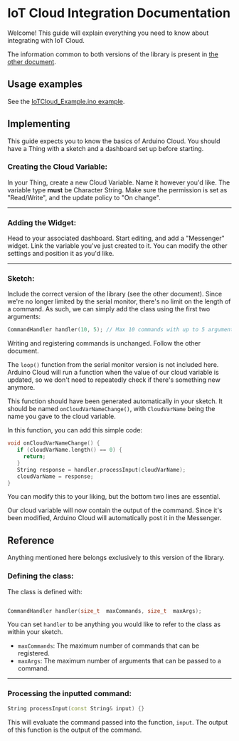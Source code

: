 # IoT Cloud Integration Documentation

Welcome! This guide will explain everything you need to know about integrating with IoT Cloud.

The information common to both versions of the library is present in [the other document](https://github.com/Uiop3385/CommandHandler/blob/main/extras/SerialMonitorDocs.md).

## Usage examples

See the [IoTCloud_Example.ino example](https://github.com/Uiop3385/CommandHandler/blob/main/examples/IoTCloud_Example/IoTCloud_Example.ino).

## Implementing
This guide expects you to know the basics of Arduino Cloud.
You should have a Thing with a sketch and a dashboard set up before starting.

### Creating the Cloud Variable:

In your Thing, create a new Cloud Variable. Name it however you'd like.
The variable type **must** be Character String.
Make sure the permission is set as "Read/Write", and the update policy to "On change".

---

### Adding the Widget:

Head to your associated dashboard.
Start editing, and add a "Messenger" widget.
Link the variable you've just created to it.
You can modify the other settings and position it as you'd like.

---

### Sketch:

Include the correct version of the library (see the other document).
Since we're no longer limited by the serial monitor, there's no limit on the length of a command. As such, we can simply add the class using the first two arguments:
```cpp
CommandHandler handler(10, 5); // Max 10 commands with up to 5 arguments each
```

Writing and registering commands is unchanged. Follow the other document.

The `loop()` function from the serial monitor version is not included here. Arduino Cloud will run a function when the value of our cloud variable is updated, so we don't need to repeatedly check if there's something new anymore.

This function should have been generated automatically in your sketch. It should be named `onCloudVarNameChange()`, with `CloudVarName` being the name you gave to the cloud variable.

In this function, you can add this simple code:
```cpp
void onCloudVarNameChange() {
   if (cloudVarName.length() == 0) {
     return;
   }
   String response = handler.processInput(cloudVarName);
   cloudVarName = response;
}
```
You can modify this to your liking, but the bottom two lines are essential.

Our cloud variable will now contain the output of the command. Since it's been modified, Arduino Cloud will automatically post it in the Messenger.

## Reference
Anything mentioned here belongs exclusively to this version of the library.

### Defining the class:

The class is defined with:
```cpp

CommandHandler handler(size_t  maxCommands, size_t  maxArgs);
```
You can set `handler` to be anything you would like to refer to the class as within your sketch.
-  `maxCommands`: The maximum number of commands that can be registered.
-  `maxArgs`: The maximum number of arguments that can be passed to a command.

---

### Processing the inputted command:
```cpp
String processInput(const String& input) {}
```
This will evaluate the command passed into the function, `input`.
The output of this function is the output of the command.